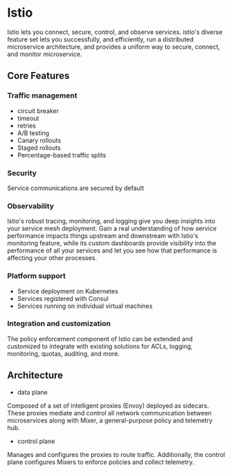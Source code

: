 # Istio

Istio lets you connect, secure, control, and observe services. istio's diverse
feature set lets you successfully, and efficiently, run a distributed
microservice architecture, and provides a uniform way to secure, connect, and
monitor microservice.

## Core Features

### Traffic management

- circuit breaker
- timeout
- retries
- A/B testing
- Canary rollouts
- Staged rollouts
- Percentage-based traffic splits

### Security

Service communications are secured by default

### Observability

Istio's robust tracing, monitoring, and logging give you deep insights into your
service mesh deployment. Gain a real understanding of how service performance
impacts things upstream and downstream with Istio's monitoring feature, while
its custom dashboards provide visibility into the performance of all your
services and let you see how that performance is affecting your other processes.

### Platform support

- Service deployment on Kubernetes
- Services registered with Consul
- Services running on individual virtual machines

### Integration and customization

The policy enforcement component of Istio can be extended and customized to
integrate with existing solutions for ACLs, logging, monitoring, quotas,
auditing, and more.

## Architecture

- data plane

Composed of a set of intelligent proxies (Envoy) deployed as sidecars. These
proxies mediate and control all network communication between microservices
along with Mixer, a general-purpose policy and telemetry hub.

- control plane

Manages and configures the proxies to route traffic. Additionally, the control
plane configures Mixers to enforce policies and collect telemetry.
